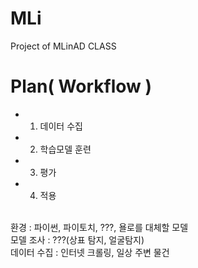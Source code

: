 # MLi
Project of MLinAD CLASS
# Plan( Workflow )
- 1. 데이터 수집
- 2. 학습모델 훈련
- 3. 평가
- 4. 적용

<br>
환경 : 파이썬, 파이토치, ???, 욜로를 대체할 모델
<br>
모델 조사 : ???(상표 탐지, 얼굴탐지)
<br>
데이터 수집 : 인터넷 크롤링, 일상 주변 물건
<br>
